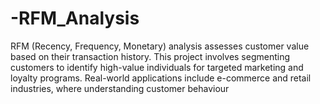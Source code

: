 # -RFM_Analysis
RFM (Recency, Frequency, Monetary) analysis assesses customer value based on their transaction history. This project involves segmenting customers to identify high-value individuals for targeted marketing and loyalty programs. Real-world applications include e-commerce and retail industries, where understanding customer behaviour
